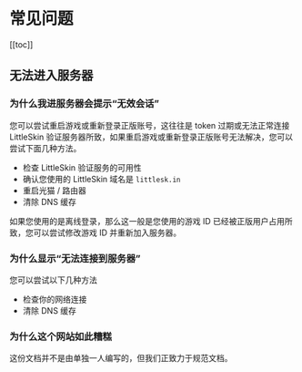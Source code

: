 # 常见问题

[[toc]]

## 无法进入服务器

### 为什么我进服务器会提示“无效会话”

您可以尝试重启游戏或重新登录正版账号，这往往是 token 过期或无法正常连接 LittleSkin 验证服务器所致，如果重启游戏或重新登录正版账号无法解决，您可以尝试下面几种方法。

- 检查 LittleSkin 验证服务的可用性
- 确认您使用的 LittleSkin 域名是 `littlesk.in`
- 重启光猫 / 路由器
- 清除 DNS 缓存

如果您使用的是离线登录，那么这一般是您使用的游戏 ID 已经被正版用户占用所致，您可以尝试修改游戏 ID 并重新加入服务器。

### 为什么显示“无法连接到服务器”

您可以尝试以下几种方法

- 检查你的网络连接
- 清除 DNS 缓存

### 为什么这个网站如此糟糕

这份文档并不是由单独一人编写的，但我们正致力于规范文档。
